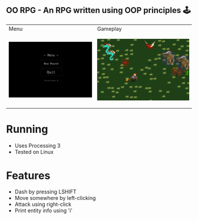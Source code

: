 ## OO RPG - An RPG written using OOP principles 🕹

<table>
<tr>
<td>Menu</td>
<td>Gameplay</td>
</tr>
<tr>
<td>

![Menu](Docs/Menu.png)

</td>
<td>

![Gameplay](Docs/Gameplay.png)

</td>
</tr>
</table>

# Running
- Uses Processing 3
- Tested on Linux

# Features
- Dash by pressing LSHIFT
- Move somewhere by left-clicking
- Attack using right-click
- Print entity info using 'i'

